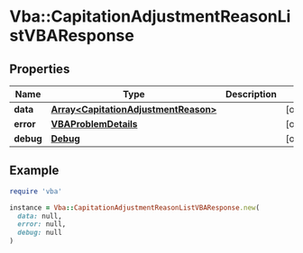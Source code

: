 # Vba::CapitationAdjustmentReasonListVBAResponse

## Properties

| Name | Type | Description | Notes |
| ---- | ---- | ----------- | ----- |
| **data** | [**Array&lt;CapitationAdjustmentReason&gt;**](CapitationAdjustmentReason.md) |  | [optional] |
| **error** | [**VBAProblemDetails**](VBAProblemDetails.md) |  | [optional] |
| **debug** | [**Debug**](Debug.md) |  | [optional] |

## Example

```ruby
require 'vba'

instance = Vba::CapitationAdjustmentReasonListVBAResponse.new(
  data: null,
  error: null,
  debug: null
)
```

